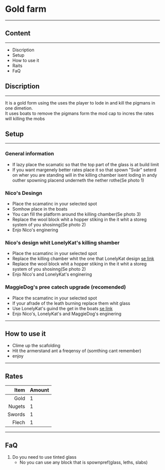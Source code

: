 # Gold farm
- --

## Content 
- --
-  Discription
-  Setup
-  How to use it 
-  Raits
-  FaQ 



 ## Discription
- --
It is a gold form using the uses the player to lode in and kill the pigmans in one dimetion.   
It uses boats to remove the pigmans form the mod cap to incres the rates will killing the mobs 
  
## Setup 
- -- 
### General information
- If lazy place the scamatic so that the top part of the glass is at build limit
- If you want margenely better rates place it so that spown "Svär" seterd on wher you are standing will in the killing chamber isent loding in andy outher spowning placend underneth the nether rothe(Se photo 1)


### Nico's Desingn
- Place the scamatinc in your selected spot
- Somhow place in the boats 
- You can fill the platform around the killing chamber(Se photo 3)
- Replace the wool block whit a hopper stiking in the it whit a storeg system of you shosinng(Se photo 2)
- Enjo Nico's enginering 
### Nico's design whit LonelyKat's killing shamber 
- Place the scamatinc in your selected spot
- Replace the killing chamber whit the one that LonelyKat design [se link](https://youtu.be/GN_RV3ush94)
- Replace the wool block whit a hopper stiking in the it whit a storeg system of you shosinng(Se photo 2)
- Enjo Nico's and LonelyKat's enginering 

### MaggieDog's pree catech upgrade (recomended)
- Place the scamatinc in your selected spot
- If your afrade of the leath burning replace them whit glass 
- Use LonelyKat's guind the get in the boats [se link](https://youtu.be/GN_RV3ush94)
- Enjo Nico's, LonelyKat's and MaggieDog's enginering
- --
## How to use it 
- Clime up the scafolding   
- Hit the armerstand ant a freqensy of (somthing cant remember)
- enjoy
-- -
## Rates
| Item | Amount |
|-----:|-----------|
| Gold| 1|
| Nugets| 1    |
|  Swords| 1       |
|  Flech| 1       |
  
   
- --
## FaQ 
1. Do you need to use tinted glass
	- No you can use any block that is spownpref(glass, leths, slabs) 





